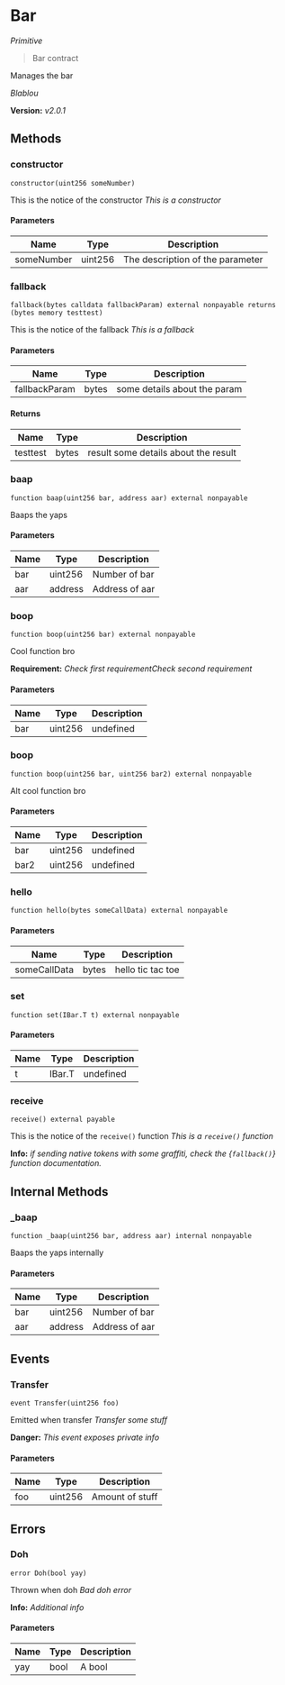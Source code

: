 # Bar

*Primitive*

> Bar contract

Manages the bar

*Blablou*

**Version:** *v2.0.1*

## Methods

### constructor

```solidity
constructor(uint256 someNumber)
```

This is the notice of the constructor
*This is a constructor*




#### Parameters

| Name | Type | Description |
|---|---|---|
| someNumber | uint256 | The description of the parameter |

### fallback

```solidity
fallback(bytes calldata fallbackParam) external nonpayable returns (bytes memory testtest)
```

This is the notice of the fallback
*This is a fallback*




#### Parameters

| Name | Type | Description |
|---|---|---|
| fallbackParam | bytes | some details about the param |

#### Returns

| Name | Type | Description |
|---|---|---|
| testtest | bytes | result some details about the result |

### baap

```solidity
function baap(uint256 bar, address aar) external nonpayable
```

Baaps the yaps





#### Parameters

| Name | Type | Description |
|---|---|---|
| bar | uint256 | Number of bar |
| aar | address | Address of aar |

### boop

```solidity
function boop(uint256 bar) external nonpayable
```

Cool function bro

**Requirement:** *Check first requirementCheck second requirement*



#### Parameters

| Name | Type | Description |
|---|---|---|
| bar | uint256 | undefined |

### boop

```solidity
function boop(uint256 bar, uint256 bar2) external nonpayable
```

Alt cool function bro





#### Parameters

| Name | Type | Description |
|---|---|---|
| bar | uint256 | undefined |
| bar2 | uint256 | undefined |

### hello

```solidity
function hello(bytes someCallData) external nonpayable
```







#### Parameters

| Name | Type | Description |
|---|---|---|
| someCallData | bytes | hello tic tac toe |

### set

```solidity
function set(IBar.T t) external nonpayable
```







#### Parameters

| Name | Type | Description |
|---|---|---|
| t | IBar.T | undefined |

### receive

```solidity
receive() external payable
```

This is the notice of the `receive()` function
*This is a `receive()` function*


**Info:** *if sending native tokens with some graffiti, check the {`fallback()`} function documentation.*




## Internal Methods

### _baap

```solidity
function _baap(uint256 bar, address aar) internal nonpayable
```

Baaps the yaps internally





#### Parameters

| Name | Type | Description |
|---|---|---|
| bar | uint256 | Number of bar |
| aar | address | Address of aar |



## Events

### Transfer

```solidity
event Transfer(uint256 foo)
```

Emitted when transfer
*Transfer some stuff*

**Danger:** *This event exposes private info*


#### Parameters

| Name | Type | Description |
|---|---|---|
| foo  | uint256 | Amount of stuff |



## Errors

### Doh

```solidity
error Doh(bool yay)
```

Thrown when doh
*Bad doh error*


**Info:** *Additional info*

#### Parameters

| Name | Type | Description |
|---|---|---|
| yay | bool | A bool |


